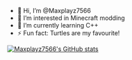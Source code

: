 - 👋 Hi, I’m @Maxplayz7566
- 👀 I’m interested in Minecraft modding
- 🌱 I’m currently learning C++
- ⚡ Fun fact: Turtles are my favourite!

[![Maxplayz7566's GitHub stats](https://github-readme-stats.vercel.app/api?username=maxplayz7566)](https://github.com/Maxplayz7566)
<!---
Maxplayz7566/Maxplayz7566 is a ✨ special ✨ repository because its `README.md` (this file) appears on your GitHub profile.
You can click the Preview link to take a look at your changes.
--->
